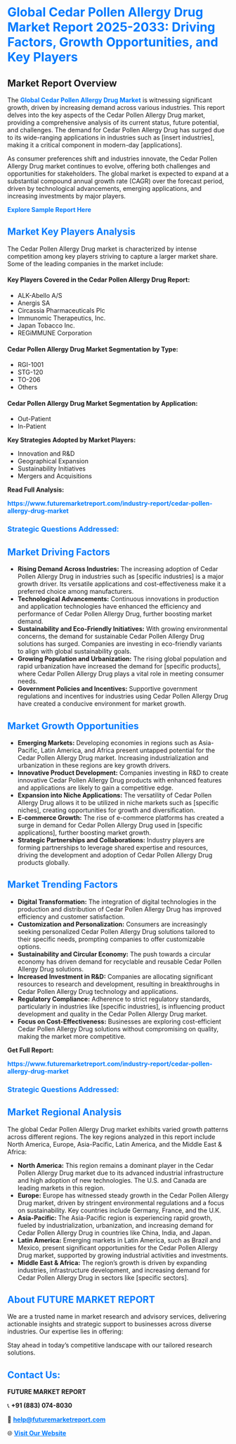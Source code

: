 <h1 style="color: #007BFF;">Global Cedar Pollen Allergy Drug Market Report 2025-2033: Driving Factors, Growth Opportunities, and Key Players</h1>

<section id="overview">
<h2>Market Report Overview</h2>
<p>The <a href="https://www.futuremarketreport.com/industry-report/cedar-pollen-allergy-drug-market" style="color: #007BFF; text-decoration: none;"><strong>Global Cedar Pollen Allergy Drug Market</strong></a> is witnessing significant growth, driven by increasing demand across various industries. This report delves into the key aspects of the Cedar Pollen Allergy Drug market, providing a comprehensive analysis of its current status, future potential, and challenges. The demand for Cedar Pollen Allergy Drug has surged due to its wide-ranging applications in industries such as [insert industries], making it a critical component in modern-day [applications].</p>
<p>As consumer preferences shift and industries innovate, the Cedar Pollen Allergy Drug market continues to evolve, offering both challenges and opportunities for stakeholders. The global market is expected to expand at a substantial compound annual growth rate (CAGR) over the forecast period, driven by technological advancements, emerging applications, and increasing investments by major players.</p>
</section>

<section id="overview">
<p><a href="https://www.futuremarketreport.com/request-sample/reportId=54168" style="color: #007BFF; text-decoration: none;"><strong>Explore Sample Report Here</strong></a></p>
</section>

<section id="key-players">
<h2 style="color: #007BFF;">Market Key Players Analysis</h2>
<p>The Cedar Pollen Allergy Drug market is characterized by intense competition among key players striving to capture a larger market share. Some of the leading companies in the market include:</p>
<h4>Key Players Covered in the Cedar Pollen Allergy Drug Report:</h4>
<ul><li>ALK-Abello A/S</li><li>Anergis SA</li><li>Circassia Pharmaceuticals Plc</li><li>Immunomic Therapeutics, Inc.</li><li>Japan Tobacco Inc.</li><li>REGiMMUNE Corporation</li></ul>
<h4>Cedar Pollen Allergy Drug Market Segmentation by Type:</h4>
<ul><li>RGI-1001</li><li>STG-120</li><li>TO-206</li><li>Others</li></ul>

<h4>Cedar Pollen Allergy Drug Market Segmentation by Application:</h4>
<ul><li>Out-Patient</li><li>In-Patient</li></ul>
<p><strong>Key Strategies Adopted by Market Players:</strong></p>
<ul>
<li>Innovation and R&D</li>
<li>Geographical Expansion</li>
<li>Sustainability Initiatives</li>
<li>Mergers and Acquisitions</li>
</ul>
</section>

<section>
<p><strong>Read Full Analysis: </strong></p><a href="https://www.futuremarketreport.com/industry-report/cedar-pollen-allergy-drug-market" style="color: #007BFF; text-decoration: none;"><strong>https://www.futuremarketreport.com/industry-report/cedar-pollen-allergy-drug-market</strong></a>
<h3 style="color: #007BFF;">Strategic Questions Addressed:</h3>
</section>

<section id="driving-factors">
<h2 style="color: #007BFF;">Market Driving Factors</h2>
<ul>
<li><strong>Rising Demand Across Industries:</strong> The increasing adoption of Cedar Pollen Allergy Drug in industries such as [specific industries] is a major growth driver. Its versatile applications and cost-effectiveness make it a preferred choice among manufacturers.</li>
<li><strong>Technological Advancements:</strong> Continuous innovations in production and application technologies have enhanced the efficiency and performance of Cedar Pollen Allergy Drug, further boosting market demand.</li>
<li><strong>Sustainability and Eco-Friendly Initiatives:</strong> With growing environmental concerns, the demand for sustainable Cedar Pollen Allergy Drug solutions has surged. Companies are investing in eco-friendly variants to align with global sustainability goals.</li>
<li><strong>Growing Population and Urbanization:</strong> The rising global population and rapid urbanization have increased the demand for [specific products], where Cedar Pollen Allergy Drug plays a vital role in meeting consumer needs.</li>
<li><strong>Government Policies and Incentives:</strong> Supportive government regulations and incentives for industries using Cedar Pollen Allergy Drug have created a conducive environment for market growth.</li>
</ul>
</section>

<section id="growth-opportunities">
<h2 style="color: #007BFF;">Market Growth Opportunities</h2>
<ul>
<li><strong>Emerging Markets:</strong> Developing economies in regions such as Asia-Pacific, Latin America, and Africa present untapped potential for the Cedar Pollen Allergy Drug market. Increasing industrialization and urbanization in these regions are key growth drivers.</li>
<li><strong>Innovative Product Development:</strong> Companies investing in R&D to create innovative Cedar Pollen Allergy Drug products with enhanced features and applications are likely to gain a competitive edge.</li>
<li><strong>Expansion into Niche Applications:</strong> The versatility of Cedar Pollen Allergy Drug allows it to be utilized in niche markets such as [specific niches], creating opportunities for growth and diversification.</li>
<li><strong>E-commerce Growth:</strong> The rise of e-commerce platforms has created a surge in demand for Cedar Pollen Allergy Drug used in [specific applications], further boosting market growth.</li>
<li><strong>Strategic Partnerships and Collaborations:</strong> Industry players are forming partnerships to leverage shared expertise and resources, driving the development and adoption of Cedar Pollen Allergy Drug products globally.</li>
</ul>
</section>

<section id="trending-factors">
<h2 style="color: #007BFF;">Market Trending Factors</h2>
<ul>
<li><strong>Digital Transformation:</strong> The integration of digital technologies in the production and distribution of Cedar Pollen Allergy Drug has improved efficiency and customer satisfaction.</li>
<li><strong>Customization and Personalization:</strong> Consumers are increasingly seeking personalized Cedar Pollen Allergy Drug solutions tailored to their specific needs, prompting companies to offer customizable options.</li>
<li><strong>Sustainability and Circular Economy:</strong> The push towards a circular economy has driven demand for recyclable and reusable Cedar Pollen Allergy Drug solutions.</li>
<li><strong>Increased Investment in R&D:</strong> Companies are allocating significant resources to research and development, resulting in breakthroughs in Cedar Pollen Allergy Drug technology and applications.</li>
<li><strong>Regulatory Compliance:</strong> Adherence to strict regulatory standards, particularly in industries like [specific industries], is influencing product development and quality in the Cedar Pollen Allergy Drug market.</li>
<li><strong>Focus on Cost-Effectiveness:</strong> Businesses are exploring cost-efficient Cedar Pollen Allergy Drug solutions without compromising on quality, making the market more competitive.</li>
</ul>
</section>

<section>
<p><strong>Get Full Report: </strong></p><a href="https://www.futuremarketreport.com/industry-report/cedar-pollen-allergy-drug-market" style="color: #007BFF; text-decoration: none;"><strong>https://www.futuremarketreport.com/industry-report/cedar-pollen-allergy-drug-market</strong></a>
<h3 style="color: #007BFF;">Strategic Questions Addressed:</h3>
</section>


<section id="regional-analysis">
<h2 style="color: #007BFF;">Market Regional Analysis</h2>
<p>The global Cedar Pollen Allergy Drug market exhibits varied growth patterns across different regions. The key regions analyzed in this report include North America, Europe, Asia-Pacific, Latin America, and the Middle East & Africa:</p>
<ul>
<li><strong>North America:</strong> This region remains a dominant player in the Cedar Pollen Allergy Drug market due to its advanced industrial infrastructure and high adoption of new technologies. The U.S. and Canada are leading markets in this region.</li>
<li><strong>Europe:</strong> Europe has witnessed steady growth in the Cedar Pollen Allergy Drug market, driven by stringent environmental regulations and a focus on sustainability. Key countries include Germany, France, and the U.K.</li>
<li><strong>Asia-Pacific:</strong> The Asia-Pacific region is experiencing rapid growth, fueled by industrialization, urbanization, and increasing demand for Cedar Pollen Allergy Drug in countries like China, India, and Japan.</li>
<li><strong>Latin America:</strong> Emerging markets in Latin America, such as Brazil and Mexico, present significant opportunities for the Cedar Pollen Allergy Drug market, supported by growing industrial activities and investments.</li>
<li><strong>Middle East & Africa:</strong> The region’s growth is driven by expanding industries, infrastructure development, and increasing demand for Cedar Pollen Allergy Drug in sectors like [specific sectors].</li>
</ul>
</section>

<footer>
<h2 style="color: #007BFF;">About FUTURE MARKET REPORT</h2>
<p>We are a trusted name in market research and advisory services, delivering actionable insights and strategic support to businesses across diverse industries. Our expertise lies in offering:</p>

<p>Stay ahead in today’s competitive landscape with our tailored research solutions.</p>

<h2 style="color: #007BFF;">Contact Us:</h2>
<p><strong>FUTURE MARKET REPORT</strong></p>
<p>📞 <strong>+91 (883) 074-8030</strong></p>
<p>📧 <strong><a href="mailto:help@futuremarketreport.com" style="color: #007BFF;">help@futuremarketreport.com</a></strong></p>
<p>🌐 <strong><a href="https://www.futuremarketreport.com/" style="color: #007BFF;">Visit Our Website</a></strong></p>
</footer>